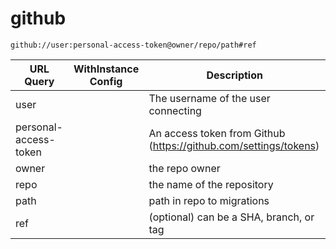 # github

`github://user:personal-access-token@owner/repo/path#ref`

| URL Query  | WithInstance Config | Description |
|------------|---------------------|-------------|
| user | | The username of the user connecting |
| personal-access-token | | An access token from Github (https://github.com/settings/tokens) |
| owner | | the repo owner |
| repo | | the name of the repository |
| path | | path in repo to migrations |
| ref | | (optional) can be a SHA, branch, or tag |
